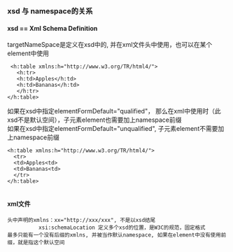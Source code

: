 

### xsd 与 namespace的关系

#### xsd == Xml Schema Definition 
targetNameSpace是定义在xsd中的, 并在xml文件头中使用，也可以在某个element中使用

```
 <h:table xmlns:h="http://www.w3.org/TR/html4/">
   <h:tr>
   <h:td>Apples</h:td>
   <h:td>Bananas</h:td>
   </h:tr>
</h:table>
```


  如果在xsd中指定elementFormDefault="qualified"， 那么在xml中使用时（此xsd不是默认空间），子元素element也需要加上namespace前缀  
  如果在xsd中指定elementFormDefault="unqualified", 子元素element不需要加上namespace前缀
 ```
<h:table xmlns:h="http://www.w3.org/TR/html4/">
   <tr>
   <td>Apples<td>
   <td>Bananas<td>
   </tr>
</h:table>
 
 
 ```




#### xml文件 
    头中声明的xmlns：xx="http://xxx/xxx", 不是以xsd结尾
              xsi:schemaLocation 定义多个xsd的位置，是W3C的规范，固定格式
    最多只能有一个没有后缀的xmlns, 并被当作默认namespace, 如果在element中没有使用前缀，就是指这个默认空间  
    
    
                 
                 
             

